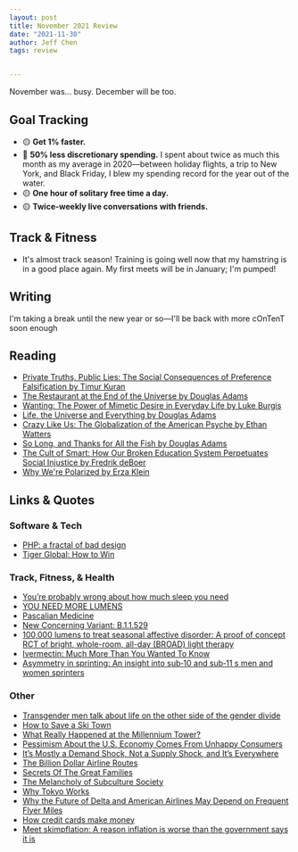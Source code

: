```yaml
---
layout: post
title: November 2021 Review
date: "2021-11-30"
author: Jeff Chen
tags: review


---
```


November was... busy. December will be too.

## Goal Tracking

- 🟡 **Get 1% faster.**
- 🔴 **50% less discretionary spending.** I spent about twice as much this month as my average in 2020—between holiday flights, a trip to New York, and Black Friday, I blew my spending record for the year out of the water.
- 🟡 **One hour of solitary free time a day.**
- 🟡 **Twice-weekly live conversations with friends.**

<!-- excerpt -->

## Track & Fitness

- It's almost track season! Training is going well now that my hamstring is in a good place again. My first meets will be in January; I'm pumped!

## Writing

I'm taking a break until the new year or so—I'll be back with more cOnTenT soon enough

## Reading

- [Private Truths, Public Lies: The Social Consequences of Preference Falsification by Timur Kuran](https://www.goodreads.com/book/show/49441575-private-truths-public-lies)
- [The Restaurant at the End of the Universe by Douglas Adams](https://www.goodreads.com/book/show/39108567-the-restaurant-at-the-end-of-the-universe)
- [Wanting: The Power of Mimetic Desire in Everyday Life by Luke Burgis](https://www.goodreads.com/book/show/56082939-wanting)
- [Life, the Universe and Everything by Douglas Adams](https://www.goodreads.com/book/show/6361308-life-the-universe-and-everything)
- [Crazy Like Us: The Globalization of the American Psyche by Ethan Watters](https://www.goodreads.com/book/show/9214844-crazy-like-us)
- [So Long, and Thanks for All the Fish by Douglas Adams](https://www.goodreads.com/book/show/6091075-so-long-and-thanks-for-all-the-fish)
- [The Cult of Smart: How Our Broken Education System Perpetuates Social Injustice by Fredrik deBoer](https://www.goodreads.com/book/show/48578537-the-cult-of-smart)
- [Why We're Polarized by Erza Klein](https://www.goodreads.com/book/show/52655150-why-we-re-polarized)

## Links & Quotes

### Software & Tech

- [PHP: a fractal of bad design](https://eev.ee/blog/2012/04/09/php-a-fractal-of-bad-design/)
- [Tiger Global: How to Win](https://www.readthegeneralist.com/briefing/tiger-global)

### Track, Fitness, & Health

- [You’re probably wrong about how much sleep you need](https://www.span.health/blog/youre-probably-wrong-about-how-much-sleep-you-need?__s=wnfyylnnk9ps35ptrz56)
- [YOU NEED MORE LUMENS](https://meaningness.com/sad-light-lumens)
- [Pascalian Medicine](https://astralcodexten.substack.com/p/pascalian-medicine)
- [New Concerning Variant: B.1.1.529](https://yourlocalepidemiologist.substack.com/p/new-concerning-variant-b11529)
- [100,000 lumens to treat seasonal affective disorder: A proof of concept RCT of bright, whole-room, all-day (BROAD) light therapy](https://www.medrxiv.org/content/10.1101/2021.10.29.21265530v1.full)
- [Ivermectin: Much More Than You Wanted To Know](https://astralcodexten.substack.com/p/ivermectin-much-more-than-you-wanted)
- [Asymmetry in sprinting: An insight into sub‐10 and sub‐11 s men and women sprinters](https://onlinelibrary.wiley.com/doi/10.1111/sms.14068#.YYFAnye6Xow.twitter)

### Other

- [Transgender men talk about life on the other side of the gender divide](https://www.washingtonpost.com/news/local/wp/2018/07/20/feature/crossing-the-divide-do-men-really-have-it-easier-these-transgender-guys-found-the-truth-was-more-complex/)
- [How to Save a Ski Town](https://www.outsideonline.com/culture/essays-culture/how-to-save-a-ski-town-west-tourism-economy/)
- [What Really Happened at the Millennium Tower?](https://practical.engineering/blog/2021/11/10/what-really-happened-at-the-millennium-tower)
- [Pessimism About the U.S. Economy Comes From Unhappy Consumers](https://www.bloomberg.com/opinion/articles/2021-11-10/pessimism-about-the-u-s-economy-comes-from-unhappy-consumers?srnd=opinion)
- [It’s Mostly a Demand Shock, Not a Supply Shock, and It’s Everywhere](https://www.bridgewater.com/its-mostly-a-demand-shock-not-a-supply-shock-and-its-everywhere)
- [The Billion Dollar Airline Routes](https://www.travelstatsman.com/05112018/the-billion-dollar-airline-routes/)
- [Secrets Of The Great Families](https://astralcodexten.substack.com/p/secrets-of-the-great-families?token=eyJ1c2VyX2lkIjo5MjIxNzcxLCJwb3N0X2lkIjo0MzU3OTU1NywiXyI6Ik1tcHQ1IiwiaWF0IjoxNjM2NDkwODQxLCJleHAiOjE2MzY0OTQ0NDEsImlzcyI6InB1Yi04OTEyMCIsInN1YiI6InBvc3QtcmVhY3Rpb24ifQ.hsUiC0k4VZNg39E93EH5GNmmPgvEeng-iX5ASfHzO4w)
- [The Melancholy of Subculture Society](https://www.gwern.net/The-Melancholy-of-Subculture-Society)
- [Why Tokyo Works](https://metropolisjapan.com/why-tokyo-works/)
- [Why the Future of Delta and American Airlines May Depend on Frequent Flyer Miles](https://marker.medium.com/why-the-survival-of-the-airlines-depends-on-frequent-flyer-programs-2509bd3f25d0)
- [How credit cards make money](https://bam.kalzumeus.com/archive/how-credit-cards-make-money/)
- [Meet skimpflation: A reason inflation is worse than the government says it is](https://www.npr.org/sections/money/2021/10/26/1048892388/meet-skimpflation-a-reason-inflation-is-worse-than-the-government-says-it-is?ft=nprml&f=1048892388)
